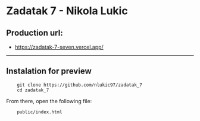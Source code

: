 # Zadatak 7 - Nikola Lukic

## Production url:
- https://zadatak-7-seven.vercel.app/


---

## Instalation for preview
        git clone https://github.com/nlukic97/zadatak_7
        cd zadatak_7

From there, open the following file:
        
        public/index.html

